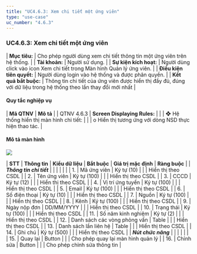 ```yaml
---
title: "UC4.6.3: Xem chi tiết một ứng viên"
type: "use-case"
uc_number: "4.6.3"
---
```


### UC4.6.3: Xem chi tiết một ứng viên

| **Mục tiêu:** | Cho phép người dùng xem chi tiết thông tin một ứng viên trên hệ thống. |
| **Tài khoản:** | Người sử dụng. |
| **Sự kiện kích hoạt:** | Người dùng click vào icon Xem chi tiết trong Màn hình Quản lý ứng viên. |
| **Điều kiện tiên quyết:** | Người dùng login vào hệ thống và được phân quyền. |
| **Kết quả bắt buộc:** | Thông tin chi tiết của ứng viên được hiển thị đầy đủ, đúng với dữ liệu trong hệ thống theo lần thay đổi mới nhất |

#### Quy tắc nghiệp vụ

| **Mã QTNV** | **Mô tả** |
| QTNV 4.6.3 | **Screen Displaying Rules:** |
|  | ❖ Hệ thống hiển thị màn hình chi tiết: |
|  | o Hiển thị tương ứng với dòng NSD thực hiện thao tác. |

#### Mô tả màn hình

![](media/image103.png)

| **STT** | **Thông tin** | **Kiểu dữ liệu** | **Bắt buộc** | **Giá trị mặc định** | **Ràng buộc** |
| ***Thông tin chi tiết*** |  |  |  |  |  |
| 1\. | Mã ứng viên | Ký tự (10) |  |  | Hiển thị theo CSDL |
| 2\. | Tên ứng viên | Ký tự (100) |  |  | Hiển thị theo CSDL |
| 3\. | CCCD | Ký tự (12) |  |  | Hiển thị theo CSDL |
| 4\. | Vị trí ứng tuyển | Ký tự (100) |  |  | Hiển thị theo CSDL |
| 5\. | Email | Ký tự (100) |  |  | Hiển thị theo CSDL |
| 6\. | Số điện thoại | Ký tự (10) |  |  | Hiển thị theo CSDL |
| 7\. | Nguồn | Ký tự (100) |  |  | Hiển thị theo CSDL |
| 8\. | Kênh | Ký tự (100) |  |  | Hiển thị theo CSDL |
| 9\. | Ngày nộp đơn | DD/MM/YYYY |  |  | Hiển thị theo CSDL |
| 10\. | Trạng thái | Ký tự (100) |  |  | Hiển thị theo CSDL |
| 11\. | Số năm kinh nghiệm | Ký tự (2) |  |  | Hiển thị theo CSDL |
| 12\. | Danh sách các vòng phỏng vấn | Table |  |  | Hiển thị theo CSDL |
| 13\. | Danh sách lần liên hệ | Table |  |  | Hiển thị theo CSDL |
| 14\. | Ghi chú | Ký tự (500) |  |  | Hiển thị theo CSDL |
| ***Nút chức năng*** |  |  |  |  |  |
| 15\. | Quay lại | Button |  |  | Cho phép quay lại màn hình quản lý |
| 16\. | Chỉnh sửa | Button |  |  | Cho phép chỉnh sửa thông tin |
